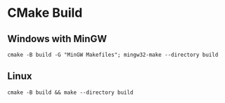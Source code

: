 # CMake Build
## Windows with MinGW
	cmake -B build -G "MinGW Makefiles"; mingw32-make --directory build
## Linux
	cmake -B build && make --directory build